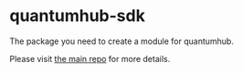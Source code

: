 # quantumhub-sdk

The package you need to create a module for quantumhub.

Please visit [the main repo](https://github.com/sorted-bits/quantumhub) for more details.

